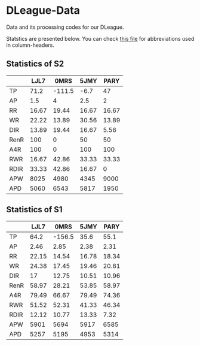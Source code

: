 # DLeague-Data

Data and its processing codes for our DLeague.

Statstics are presented below. You can check [this file](./assets/abbr_reference.md) for abbreviations used in column-headers.

## Statistics of S2

|      |    LJL7 |    0MRS |    5JMY |    PARY |
|------|---------|---------|---------|---------|
| TP   |   71.2  | -111.5  |   -6.7  |   47    |
| AP   |    1.5  |    4    |    2.5  |    2    |
| RR   |   16.67 |   19.44 |   16.67 |   16.67 |
| WR   |   22.22 |   13.89 |   30.56 |   13.89 |
| DIR  |   13.89 |   19.44 |   16.67 |    5.56 |
| RenR |  100    |    0    |   50    |   50    |
| A4R  |  100    |    0    |  100    |  100    |
| RWR  |   16.67 |   42.86 |   33.33 |   33.33 |
| RDIR |   33.33 |   42.86 |   16.67 |    0    |
| APW  | 8025    | 4980    | 4345    | 9000    |
| APD  | 5060    | 6543    | 5817    | 1950    |

## Statistics of S1

|      |    LJL7 |    0MRS |    5JMY |    PARY |
|------|---------|---------|---------|---------|
| TP   |   64.2  | -156.5  |   35.6  |   55.1  |
| AP   |    2.46 |    2.85 |    2.38 |    2.31 |
| RR   |   22.15 |   14.54 |   16.78 |   18.34 |
| WR   |   24.38 |   17.45 |   19.46 |   20.81 |
| DIR  |   17    |   12.75 |   10.51 |   10.96 |
| RenR |   58.97 |   28.21 |   53.85 |   58.97 |
| A4R  |   79.49 |   66.67 |   79.49 |   74.36 |
| RWR  |   51.52 |   52.31 |   41.33 |   46.34 |
| RDIR |   12.12 |   10.77 |   13.33 |    7.32 |
| APW  | 5901    | 5694    | 5917    | 6585    |
| APD  | 5257    | 5195    | 4953    | 5314    |
